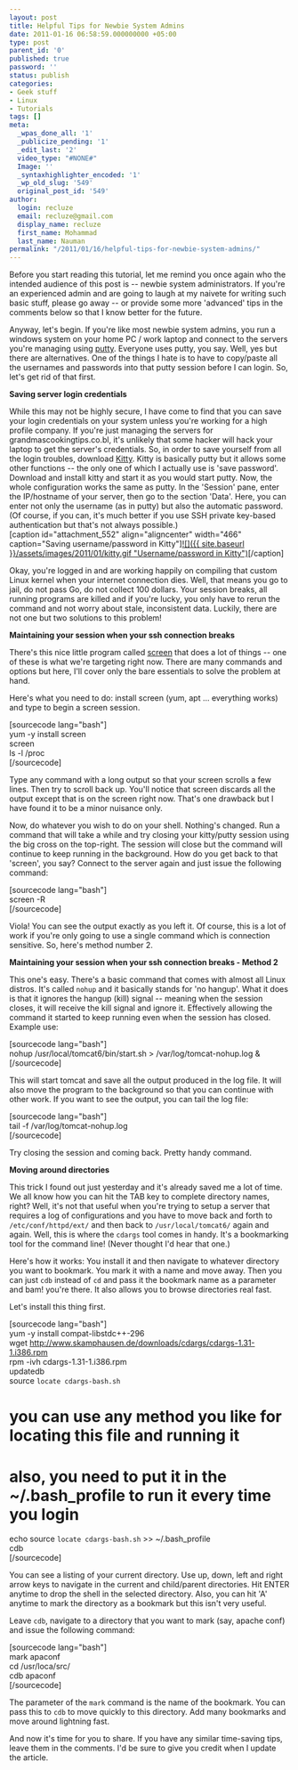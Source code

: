 ```yaml
---
layout: post
title: Helpful Tips for Newbie System Admins
date: 2011-01-16 06:58:59.000000000 +05:00
type: post
parent_id: '0'
published: true
password: ''
status: publish
categories:
- Geek stuff
- Linux
- Tutorials
tags: []
meta:
  _wpas_done_all: '1'
  _publicize_pending: '1'
  _edit_last: '2'
  video_type: "#NONE#"
  Image: ''
  _syntaxhighlighter_encoded: '1'
  _wp_old_slug: '549'
  original_post_id: '549'
author:
  login: recluze
  email: recluze@gmail.com
  display_name: recluze
  first_name: Mohammad
  last_name: Nauman
permalink: "/2011/01/16/helpful-tips-for-newbie-system-admins/"
---
```

Before you start reading this tutorial, let me remind you once again who the intended audience of this post is -- newbie system administrators. If you're an experienced admin and are going to laugh at my naivete for writing such basic stuff, please go away -- or provide some more 'advanced' tips in the comments below so that I know better for the future.

Anyway, let's begin. If you're like most newbie system admins, you run a windows system on your home PC / work laptop and connect to the servers you're managing using [putty](http://www.chiark.greenend.org.uk/~sgtatham/putty/). Everyone uses putty, you say. Well, yes but there are alternatives. One of the things I hate is to have to copy/paste all the usernames and passwords into that putty session before I can login. So, let's get rid of that first.

<!--more-->

**Saving server login credentials**

While this may not be highly secure, I have come to find that you can save your login credentials on your system unless you're working for a high profile company. If you're just managing the servers for grandmascookingtips.co.bl, it's unlikely that some hacker will hack your laptop to get the server's credentials. So, in order to save yourself from all the login troubles, download [Kitty](http://www.9bis.net/kitty/). Kitty is basically putty but it allows some other functions -- the only one of which I actually use is 'save password'. Download and install kitty and start it as you would start putty. Now, the whole configuration works the same as putty. In the 'Session' pane, enter the IP/hostname of your server, then go to the section 'Data'. Here, you can enter not only the username (as in putty) but also the automatic password. (Of course, if you can, it's much better if you use SSH private key-based authentication but that's not always possible.)  
[caption id="attachment\_552" align="aligncenter" width="466" caption="Saving username/password in Kitty"][![]({{ site.baseurl }}/assets/images/2011/01/kitty.gif "Username/password in Kitty")](http://www.csrdu.org/nauman/wp-content/uploads/2011/01/kitty.gif)[/caption]

Okay, you're logged in and are working happily on compiling that custom Linux kernel when your internet connection dies. Well, that means you go to jail, do not pass Go, do not collect 100 dollars. Your session breaks, all running programs are killed and if you're lucky, you only have to rerun the command and not worry about stale, inconsistent data. Luckily, there are not one but two solutions to this problem!

**Maintaining your session when your ssh connection breaks**

There's this nice little program called [screen](http://www.oreillynet.com/linux/cmd/cmd.csp?path=s/screen) that does a lot of things -- one of these is what we're targeting right now. There are many commands and options but here, I'll cover only the bare essentials to solve the problem at hand.

Here's what you need to do: install screen (yum, apt ... everything works) and type to begin a screen session.

[sourcecode lang="bash"]  
yum -y install screen  
screen  
ls -l /proc  
[/sourcecode]

Type any command with a long output so that your screen scrolls a few lines. Then try to scroll back up. You'll notice that screen discards all the output except that is on the screen right now. That's one drawback but I have found it to be a minor nuisance only.

Now, do whatever you wish to do on your shell. Nothing's changed. Run a command that will take a while and try closing your kitty/putty session using the big cross on the top-right. The session will close but the command will continue to keep running in the background. How do you get back to that 'screen', you say? Connect to the server again and just issue the following command:

[sourcecode lang="bash"]  
screen -R  
[/sourcecode]

Viola! You can see the output exactly as you left it. Of course, this is a lot of work if you're only going to use a single command which is connection sensitive. So, here's method number 2.

**Maintaining your session when your ssh connection breaks - Method 2**

This one's easy. There's a basic command that comes with almost all Linux distros. It's called `nohup` and it basically stands for 'no hangup'. What it does is that it ignores the hangup (kill) signal -- meaning when the session closes, it will receive the kill signal and ignore it. Effectively allowing the command it started to keep running even when the session has closed. Example use:

[sourcecode lang="bash"]  
nohup /usr/local/tomcat6/bin/start.sh \> /var/log/tomcat-nohup.log &  
[/sourcecode]

This will start tomcat and save all the output produced in the log file. It will also move the program to the background so that you can continue with other work. If you want to see the output, you can tail the log file:

[sourcecode lang="bash"]  
tail -f /var/log/tomcat-nohup.log  
[/sourcecode]

Try closing the session and coming back. Pretty handy command.

**Moving around directories**

This trick I found out just yesterday and it's already saved me a lot of time. We all know how you can hit the TAB key to complete directory names, right? Well, it's not that useful when you're trying to setup a server that requires a log of configurations and you have to move back and forth to `/etc/conf/httpd/ext/` and then back to `/usr/local/tomcat6/` again and again. Well, this is where the `cdargs` tool comes in handy. It's a bookmarking tool for the command line! (Never thought I'd hear that one.)

Here's how it works: You install it and then navigate to whatever directory you want to bookmark. You mark it with a name and move away. Then you can just `cdb` instead of `cd` and pass it the bookmark name as a parameter and bam! you're there. It also allows you to browse directories real fast.

Let's install this thing first.

[sourcecode lang="bash"]  
yum -y install compat-libstdc++-296  
wget http://www.skamphausen.de/downloads/cdargs/cdargs-1.31-1.i386.rpm  
rpm -ivh cdargs-1.31-1.i386.rpm  
updatedb  
source `locate cdargs-bash.sh`  
# you can use any method you like for locating this file and running it  
# also, you need to put it in the ~/.bash\_profile to run it every time you login  
echo source `locate cdargs-bash.sh` \>\> ~/.bash\_profile  
cdb  
[/sourcecode]

You can see a listing of your current directory. Use up, down, left and right arrow keys to navigate in the current and child/parent directories. Hit ENTER anytime to drop the shell in the selected directory. Also, you can hit 'A' anytime to mark the directory as a bookmark but this isn't very useful.

Leave `cdb`, navigate to a directory that you want to mark (say, apache conf) and issue the following command:

[sourcecode lang="bash"]  
mark apaconf  
cd /usr/loca/src/  
cdb apaconf  
[/sourcecode]

The parameter of the `mark` command is the name of the bookmark. You can pass this to `cdb` to move quickly to this directory. Add many bookmarks and move around lightning fast.

And now it's time for you to share. If you have any similar time-saving tips, leave them in the comments. I'd be sure to give you credit when I update the article.

